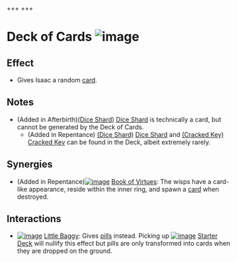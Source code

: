 +++
+++

 # Deck of Cards ![image](/image/Deck_of_Cards.png) 

Effect
--------


* Gives Isaac a random [card](/wiki/Tarot_card "Tarot card").


Notes
-------


* (Added in Afterbirth)[(Dice Shard)](/wiki/Dice_Shard "Dice Shard") [Dice Shard](/wiki/Dice_Shard "Dice Shard") is technically a card, but cannot be generated by the Deck of Cards.
	+ (Added in Repentance) [(Dice Shard)](/wiki/Dice_Shard "Dice Shard") [Dice Shard](/wiki/Dice_Shard "Dice Shard") and [(Cracked Key)](/wiki/Cracked_Key "Cracked Key") [Cracked Key](/wiki/Cracked_Key "Cracked Key") can be found in the Deck, albeit extremely rarely.


Synergies
-----------


* (Added in Repentance)[![image](/image/Book_of_Virtues.png)](/wiki/Book_of_Virtues "Book of Virtues") [Book of Virtues](/wiki/Book_of_Virtues "Book of Virtues"): The wisps have a card-like appearance, reside within the inner ring, and spawn a [card](/wiki/Card "Card") when destroyed.


Interactions
--------------


* [![image](/image/Little_Baggy.png)](/wiki/Little_Baggy "Little Baggy") [Little Baggy](/wiki/Little_Baggy "Little Baggy"): Gives [pills](/wiki/Pills "Pills") instead. Picking up [![image](/image/Starter_Deck.png)](/wiki/Starter_Deck "Starter Deck") [Starter Deck](/wiki/Starter_Deck "Starter Deck") will nullify this effect but pills are only transformed into cards when they are dropped on the ground.


